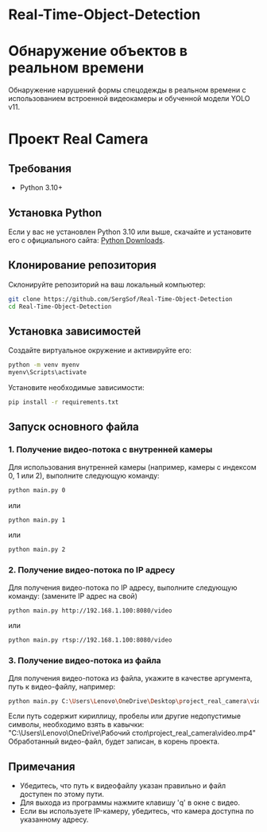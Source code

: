 # Real-Time-Object-Detection
# Обнаружение объектов в реальном времени

Обнаружение нарушений формы спецодежды в реальном времени с использованием встроенной видеокамеры и обученной модели YOLO v11.

# Проект Real Camera

## Требования

- Python 3.10+

## Установка Python

Если у вас не установлен Python 3.10 или выше, скачайте и установите его с официального сайта: [Python Downloads](https://www.python.org/downloads/).

## Клонирование репозитория

Склонируйте репозиторий на ваш локальный компьютер:

```bash
git clone https://github.com/SergSof/Real-Time-Object-Detection
cd Real-Time-Object-Detection
```

## Установка зависимостей

Создайте виртуальное окружение и активируйте его:

```bash
python -m venv myenv
myenv\Scripts\activate
```

Установите необходимые зависимости:

```bash
pip install -r requirements.txt
```

## Запуск основного файла

### 1. Получение видео-потока с внутренней камеры

Для использования внутренней камеры (например, камеры с индексом 0, 1 или 2), выполните следующую команду:

```bash
python main.py 0
```

или

```bash
python main.py 1
```

или

```bash
python main.py 2
```

### 2. Получение видео-потока по IP адресу

Для получения видео-потока по IP адресу, выполните следующую команду:
(замените IP адрес на свой)

```bash
python main.py http://192.168.1.100:8080/video
```

или

```bash
python main.py rtsp://192.168.1.100:8080/video
```

### 3. Получение видео-потока из файла

Для получения видео-потока из файла, укажите в качестве аргумента, путь к видео-файлу, например:

```bash
python main.py C:\Users\Lenovo\OneDrive\Desktop\project_real_camera\video.mp4
```
Если путь содержит кириллицу, пробелы или другие недопустимые символы, необходимо взять в кавычки:
"C:\Users\Lenovo\OneDrive\Рабочий стол\project_real_camera\video.mp4"
Обработанный видео-файл, будет записан, в корень проекта.

## Примечания

- Убедитесь, что путь к видеофайлу указан правильно и файл доступен по этому пути.
- Для выхода из программы нажмите клавишу 'q' в окне с видео.
- Если вы используете IP-камеру, убедитесь, что камера доступна по указанному адресу.
